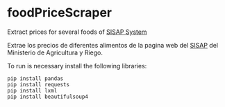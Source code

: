 # foodPriceScraper
Extract prices for several foods of [SISAP System](http://sistemas.minag.gob.pe/sisap/portal2/mayorista/)

Extrae los precios de diferentes alimentos de la pagina web del [SISAP](http://sistemas.minag.gob.pe/sisap/portal2/mayorista/) del Ministerio de Agricultura y Riego.

To run is necessary install the following libraries:
```
pip install pandas
pip install requests
pip install lxml
pip install beautifulsoup4
```
